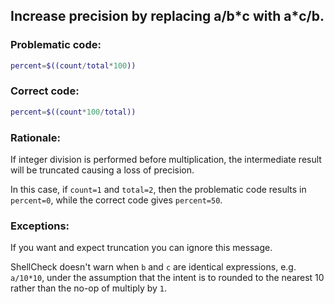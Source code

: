 ## Increase precision by replacing a/b\*c with a\*c/b.

### Problematic code:

```sh
percent=$((count/total*100))
```

### Correct code:

```sh
percent=$((count*100/total))
```

### Rationale:

If integer division is performed before multiplication, the intermediate result will be truncated causing a loss of precision.

In this case, if  `count=1` and `total=2`, then the problematic code results in `percent=0`, while the correct code gives `percent=50`.

### Exceptions:

If you want and expect truncation you can ignore this message.

ShellCheck doesn't warn when `b` and `c` are identical expressions, e.g. `a/10*10`, under the assumption that the intent is to rounded to the nearest 10 rather than the no-op of multiply by `1`.
